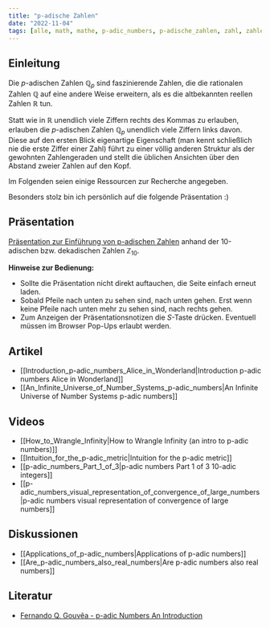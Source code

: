 ```yaml
---
title: "p-adische Zahlen"
date: "2022-11-04"
tags: [alle, math, mathe, p-adic_numbers, p-adische_zahlen, zahl, zahlentheorie, number_theory, reelle_zahlen, real_numbers, rational_numbers, rationale_zahlen, betrag, value, abstand, distance, video, präsentation, alice]
---
```


## Einleitung

Die $p$-adischen Zahlen $\mathbb{Q}_{p}$ sind faszinierende Zahlen, die die rationalen Zahlen $\mathbb{Q}$ auf eine andere Weise erweitern, als es die altbekannten reellen Zahlen $\mathbb{R}$ tun. 

Statt wie in $\mathbb{R}$ unendlich viele Ziffern rechts des Kommas zu erlauben, erlauben die $p$-adischen Zahlen $\mathbb{Q}_{p}$ unendlich viele Ziffern links davon. Diese auf den ersten Blick eigenartige Eigenschaft (man kennt schließlich nie die erste Ziffer einer Zahl) führt zu einer völlig anderen Struktur als der gewohnten Zahlengeraden und stellt die üblichen Ansichten über den Abstand zweier Zahlen auf den Kopf.

Im Folgenden seien einige Ressourcen zur Recherche angegeben. 

Besonders stolz bin ich persönlich auf die folgende Präsentation :)


## Präsentation

[Präsentation zur Einführung von p-adischen Zahlen](https://meistensmathe.de/Pr%C3%A4sentationen/Pr%C3%A4sentation_p-adische_Zahlen/index.html#/) anhand der 10-adischen bzw. dekadischen Zahlen $\mathbb{Z}_{10}$. 

**Hinweise zur Bedienung:**
- Sollte die Präsentation nicht direkt auftauchen, die Seite einfach erneut laden.
- Sobald Pfeile nach unten zu sehen sind, nach unten gehen. Erst wenn keine Pfeile nach unten mehr zu sehen sind, nach rechts gehen.
- Zum Anzeigen der Präsentationsnotizen die *S*-Taste drücken. Eventuell müssen im Browser Pop-Ups erlaubt werden. 

## Artikel

- [[Introduction_p-adic_numbers_Alice_in_Wonderland|Introduction p-adic numbers Alice in Wonderland]]
- [[An_Infinite_Universe_of_Number_Systems_p-adic_numbers|An Infinite Universe of Number Systems p-adic numbers]]

## Videos

- [[How_to_Wrangle_Infinity|How to Wrangle Infinity (an intro to p-adic numbers)]]
- [[Intuition_for_the_p-adic_metric|Intuition for the p-adic metric]]
- [[p-adic_numbers_Part_1_of_3|p-adic numbers Part 1 of 3 10-adic integers]]
- [[p-adic_numbers_visual_representation_of_convergence_of_large_numbers|p-adic numbers visual representation of convergence of large numbers]]

## Diskussionen

- [[Applications_of_p-adic_numbers|Applications of p-adic numbers]]
- [[Are_p-adic_numbers_also_real_numbers|Are p-adic numbers also real numbers]]

## Literatur

- [Fernando Q. Gouvêa - p-adic Numbers An Introduction](https://link.springer.com/book/10.1007/978-3-642-59058-0)